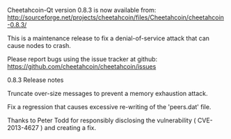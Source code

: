 Cheetahcoin-Qt version 0.8.3 is now available from:
  http://sourceforge.net/projects/cheetahcoin/files/Cheetahcoin/cheetahcoin-0.8.3/

This is a maintenance release to fix a denial-of-service attack that
can cause nodes to crash.

Please report bugs using the issue tracker at github:
  https://github.com/cheetahcoin/cheetahcoin/issues

0.8.3 Release notes

Truncate over-size messages to prevent a memory exhaustion attack.

Fix a regression that causes excessive re-writing of the 'peers.dat' file.


Thanks to Peter Todd for responsibly disclosing the vulnerability
( CVE-2013-4627 ) and creating a fix.
